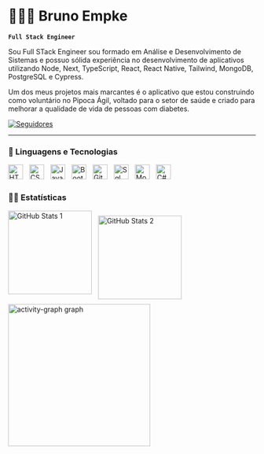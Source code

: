 # 👨🏻‍💻 Bruno Empke

**`Full Stack Engineer`**

Sou Full STack Engineer sou formado em Análise e Desenvolvimento de Sistemas e possuo sólida experiência no desenvolvimento de aplicativos utilizando Node, Next, TypeScript, React, React Native, Tailwind, MongoDB, PostgreSQL e Cypress.

Um dos meus projetos mais marcantes é o aplicativo que estou construindo como voluntário no Pipoca Ágil, voltado para o setor de saúde e criado para melhorar a qualidade de vida de pessoas com diabetes. 

<p align="left">
    <a href="https://github.com/brunoidalgo03?tab=followers">
        <img 
            alt="Seguidores" 
            title="Me siga no GitHub" 
            src="https://custom-icon-badges.demolab.com/github/followers/brunoidalgo?color=236ad3&labelColor=1155ba&style=for-the-badge&logo=github&label=Seguidores&logoColor=white"
        />
    </a>
</p>

---

### 👾 Linguagens e Tecnologias

<img 
    align="left" 
    alt="HTML"
    title="HTML" 
    width="30px" 
    style="padding-right: 10px;" 
    src="https://cdn.jsdelivr.net/gh/devicons/devicon@latest/icons/html5/html5-original.svg" 
/>
<img 
    align="left" 
    alt="CSS" 
    title="CSS"
    width="30px" 
    style="padding-right: 10px;" 
    src="https://cdn.jsdelivr.net/gh/devicons/devicon@latest/icons/css3/css3-original.svg" 
/>
<img 
    align="left" 
    alt="JavaScript" 
    title="JavaScript"
    width="30px" 
    style="padding-right: 10px;" 
    src="https://cdn.jsdelivr.net/gh/devicons/devicon@latest/icons/javascript/javascript-original.svg" 
/>
<img 
    align="left" 
    alt="Bootstrap"
    title="Bootstrap" 
    width="30px" 
    style="padding-right: 10px;" 
    src="https://cdn.jsdelivr.net/gh/devicons/devicon@latest/icons/bootstrap/bootstrap-original.svg" 
/>
<img 
    align="left" 
    alt="Git" 
    title="Git"
    width="30px" 
    style="padding-right: 10px;" 
    src="https://cdn.jsdelivr.net/gh/devicons/devicon@latest/icons/git/git-original.svg" 
/>
<img 
    align="left" 
    alt="Sql" 
    title="Sql"
    width="30px" 
    style="padding-right: 10px;"
    src="https://cdn.jsdelivr.net/gh/devicons/devicon@latest/icons/azuresqldatabase/azuresqldatabase-original.svg" 
/>
<img 
    align="left" 
    alt="MongoDB" 
    title="MongoDB"
    width="30px" 
    style="padding-right: 10px;"
    src="https://cdn.jsdelivr.net/gh/devicons/devicon@latest/icons/mongodb/mongodb-plain-wordmark.svg"
/>
<img
    align="left" 
    alt="C#" 
    title="C#"
    width="30px" 
    style="padding-right: 10px;"
    src="https://cdn.jsdelivr.net/gh/devicons/devicon@latest/icons/csharp/csharp-plain.svg" 
/>
          
<br/>
<br/>

### 🐱‍🏍 Estatísticas

<p>
  <img 
    align="left" 
    alt="GitHub Stats 1" 
    height="170" 
    style="padding-right: 10px;" 
    src="https://github-readme-stats.vercel.app/api?username=brunoidalgo&show_icons=true&theme=tokyonight&include_all_commits=true&locale=pt-br" 
  />

<img  
    align="left"
    alt="GitHub Stats 2" 
    height="170" 
    style="padding-top: 10px;"
    src="https://github-readme-stats.vercel.app/api/top-langs/?username=brunoidalgo&theme=tokyonight&layout=compact&custom_title=Tecnologias&langs_count=9" 
  />

</p>

<img
   align="left"
   alt="activity-graph graph" 
   height="289"
   style="padding-top: 10px;"
   src="https://github-readme-activity-graph.vercel.app/graph?username=brunoidalgo&radius=16&theme=github-dark&area=true&order=5&hide_title=false&hide_border=true"
 />
